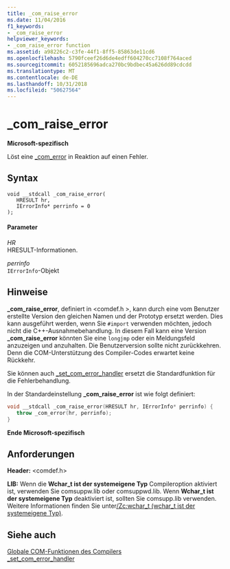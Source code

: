 ```yaml
---
title: _com_raise_error
ms.date: 11/04/2016
f1_keywords:
- _com_raise_error
helpviewer_keywords:
- _com_raise_error function
ms.assetid: a98226c2-c3fe-44f1-8ff5-85863de11cd6
ms.openlocfilehash: 5790fceef26d6de4edff604270cc7108f764aced
ms.sourcegitcommit: 6052185696adca270bc9bdbec45a626dd89cdcdd
ms.translationtype: MT
ms.contentlocale: de-DE
ms.lasthandoff: 10/31/2018
ms.locfileid: "50627564"
---
```

# <a name="comraiseerror"></a>_com_raise_error

**Microsoft-spezifisch**

Löst eine [_com_error](../cpp/com-error-class.md) in Reaktion auf einen Fehler.

## <a name="syntax"></a>Syntax

```
void __stdcall _com_raise_error(
   HRESULT hr,
   IErrorInfo* perrinfo = 0
);
```

#### <a name="parameters"></a>Parameter

*HR*<br/>
HRESULT-Informationen.

*perrinfo*<br/>
`IErrorInfo`-Objekt

## <a name="remarks"></a>Hinweise

**_com_raise_error**, definiert in \<comdef.h >, kann durch eine vom Benutzer erstellte Version den gleichen Namen und der Prototyp ersetzt werden. Dies kann ausgeführt werden, wenn Sie `#import` verwenden möchten, jedoch nicht die C++-Ausnahmebehandlung. In diesem Fall kann eine Version **_com_raise_error** könnten Sie eine `longjmp` oder ein Meldungsfeld anzuzeigen und anzuhalten. Die Benutzerversion sollte nicht zurückkehren. Denn die COM-Unterstützung des Compiler-Codes erwartet keine Rückkehr.

Sie können auch [_set_com_error_handler](../cpp/set-com-error-handler.md) ersetzt die Standardfunktion für die Fehlerbehandlung.

In der Standardeinstellung **_com_raise_error** ist wie folgt definiert:

```cpp
void __stdcall _com_raise_error(HRESULT hr, IErrorInfo* perrinfo) {
   throw _com_error(hr, perrinfo);
}
```

**Ende Microsoft-spezifisch**

## <a name="requirements"></a>Anforderungen

**Header:** \<comdef.h>

**LIB:** Wenn die **Wchar_t ist der systemeigene Typ** Compileroption aktiviert ist, verwenden Sie comsuppw.lib oder comsuppwd.lib. Wenn **Wchar_t ist der systemeigene Typ** deaktiviert ist, sollten Sie comsupp.lib verwenden. Weitere Informationen finden Sie unter[/Zc:wchar_t (wchar_t ist der systemeigene Typ)](../build/reference/zc-wchar-t-wchar-t-is-native-type.md).

## <a name="see-also"></a>Siehe auch

[Globale COM-Funktionen des Compilers](../cpp/compiler-com-global-functions.md)<br/>
[_set_com_error_handler](../cpp/set-com-error-handler.md)